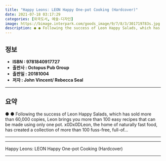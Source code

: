```yaml
---
title: "Happy Leons: LEON Happy One-pot Cooking (Hardcover)"
date: 2021-07-18 03:17:29
categories: [외국도서, 예술-디자인]
image: https://bimage.interpark.com/goods_image/9/7/8/3/301719783s.jpg
description: ● ● Following the success of Leon Happy Salads, which has sold more than 60,000 copies, Leon brings you more than 100 easy recipes that can be made using only
---
```


## **정보**

- **ISBN : 9781840917727**
- **출판사 : Octopus Pub Group**
- **출판일 : 20181004**
- **저자 : John Vincent/ Rebecca Seal**

------



## **요약**

●  ●  Following the success of Leon Happy Salads, which has sold more than 60,000 copies, Leon brings you more than 100 easy recipes that can be made using only one pot. x0Dx0DLeon, the home of naturally fast food, has created a collection of more than 100 fuss-free, full-of... 

------



------


Happy Leons: LEON Happy One-pot Cooking (Hardcover) 

------


